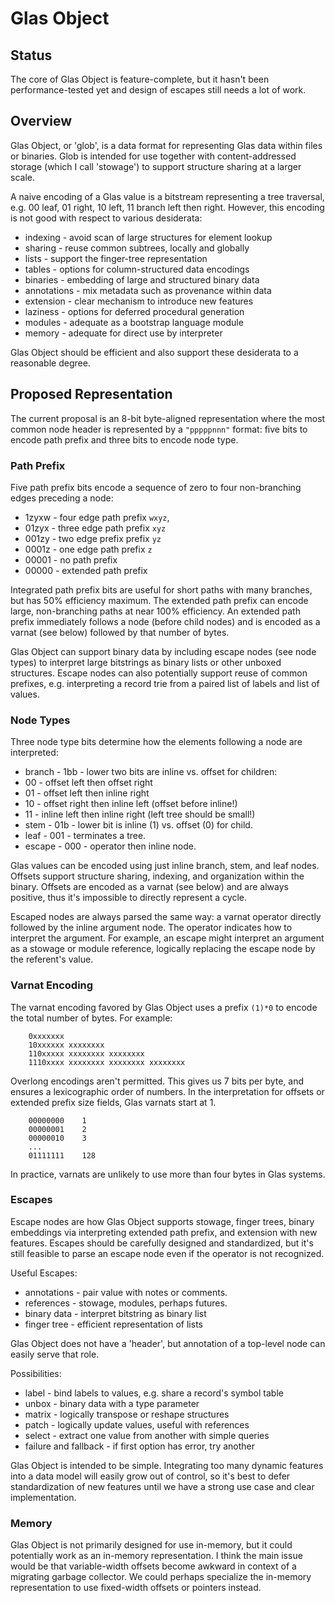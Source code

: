 # Glas Object

## Status

The core of Glas Object is feature-complete, but it hasn't been performance-tested yet and design of escapes still needs a lot of work.

## Overview

Glas Object, or 'glob', is a data format for representing Glas data within files or binaries. Glob is intended for use together with content-addressed storage (which I call 'stowage') to support structure sharing at a larger scale. 

A naive encoding of a Glas value is a bitstream representing a tree traversal, e.g. 00 leaf, 01 right, 10 left, 11 branch left then right. However, this encoding is not good with respect to various desiderata:

* indexing - avoid scan of large structures for element lookup
* sharing - reuse common subtrees, locally and globally
* lists - support the finger-tree representation
* tables - options for column-structured data encodings 
* binaries - embedding of large and structured binary data
* annotations - mix metadata such as provenance within data
* extension - clear mechanism to introduce new features
* laziness - options for deferred procedural generation
* modules - adequate as a bootstrap language module
* memory - adequate for direct use by interpreter

Glas Object should be efficient and also support these desiderata to a reasonable degree.

## Proposed Representation

The current proposal is an 8-bit byte-aligned representation where the most common node header is represented by a `"pppppnnn"` format: five bits to encode path prefix and three bits to encode node type.

### Path Prefix

Five path prefix bits encode a sequence of zero to four non-branching edges preceding a node:

* 1zyxw - four edge path prefix `wxyz`, 
* 01zyx - three edge path prefix `xyz`
* 001zy - two edge prefix prefix `yz`
* 0001z - one edge path prefix `z`
* 00001 - no path prefix
* 00000 - extended path prefix 

Integrated path prefix bits are useful for short paths with many branches, but has 50% efficiency maximum. The extended path prefix can encode large, non-branching paths at near 100% efficiency. An extended path prefix immediately follows a node (before child nodes) and is encoded as a varnat (see below) followed by that number of bytes.

Glas Object can support binary data by including escape nodes (see node types) to interpret large bitstrings as binary lists or other unboxed structures. Escape nodes can also potentially support reuse of common prefixes, e.g. interpreting a record trie from a paired list of labels and list of values.

### Node Types

Three node type bits determine how the elements following a node are interpreted:

* branch - 1bb - lower two bits are inline vs. offset for children:
 * 00 - offset left then offset right
 * 01 - offset left then inline right
 * 10 - offset right then inline left (offset before inline!)
 * 11 - inline left then inline right (left tree should be small!)
* stem - 01b - lower bit is inline (1) vs. offset (0) for child.
* leaf - 001 - terminates a tree.
* escape - 000 - operator then inline node.

Glas values can be encoded using just inline branch, stem, and leaf nodes. Offsets support structure sharing, indexing, and organization within the binary. Offsets are encoded as a varnat (see below) and are always positive, thus it's impossible to directly represent a cycle.

Escaped nodes are always parsed the same way: a varnat operator directly followed by the inline argument node. The operator indicates how to interpret the argument. For example, an escape might interpret an argument as a stowage or module reference, logically replacing the escape node by the referent's value.

### Varnat Encoding

The varnat encoding favored by Glas Object uses a prefix `(1)*0` to encode the total number of bytes. For example:

        0xxxxxxx
        10xxxxxx xxxxxxxx
        110xxxxx xxxxxxxx xxxxxxxx
        1110xxxx xxxxxxxx xxxxxxxx xxxxxxxx

Overlong encodings aren't permitted. This gives us 7 bits per byte, and ensures a lexicographic order of numbers. In the interpretation for offsets or extended prefix size fields, Glas varnats start at 1.

        00000000    1
        00000001    2
        00000010    3
        ...
        01111111    128

In practice, varnats are unlikely to use more than four bytes in Glas systems.

### Escapes

Escape nodes are how Glas Object supports stowage, finger trees, binary embeddings via interpreting extended path prefix, and extension with new features. Escapes should be carefully designed and standardized, but it's still feasible to parse an escape node even if the operator is not recognized.

Useful Escapes:

* annotations - pair value with notes or comments.
* references - stowage, modules, perhaps futures.
* binary data - interpret bitstring as binary list
* finger tree - efficient representation of lists

Glas Object does not have a 'header', but annotation of a top-level node can easily serve that role.

Possibilities:

* label - bind labels to values, e.g. share a record's symbol table
* unbox - binary data with a type parameter
* matrix - logically transpose or reshape structures
* patch - logically update values, useful with references
* select - extract one value from another with simple queries
* failure and fallback - if first option has error, try another

Glas Object is intended to be simple. Integrating too many dynamic features into a data model will easily grow out of control, so it's best to defer standardization of new features until we have a strong use case and clear implementation.

### Memory

Glas Object is not primarily designed for use in-memory, but it could potentially work as an in-memory representation. I think the main issue would be that variable-width offsets become awkward in context of a migrating garbage collector. We could perhaps specialize the in-memory representation to use fixed-width offsets or pointers instead.
